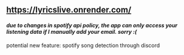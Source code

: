 ## https://lyricslive.onrender.com/

#### *due to changes in spotify api policy, the app can only access your listening data if I manually add your email. sorry :(*

potential new feature: spotify song detection through discord
